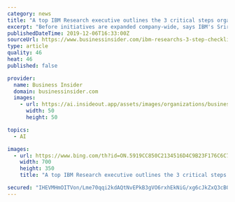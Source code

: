 ```yaml
---
category: news
title: "A top IBM Research executive outlines the 3 critical steps organizations pursuing enterprise-wide AI need to take"
excerpt: "Before initiatives are expanded company-wide, says IBM's Sriram Raghavan, you need to pilot projects and ensure that AI models are free of bias."
publishedDateTime: 2019-12-06T16:33:00Z
sourceUrl: https://www.businessinsider.com/ibm-researchs-3-step-checklist-for-successful-enterprise-ai-2019-12?IR=T
type: article
quality: 46
heat: 46
published: false

provider:
  name: Business Insider
  domain: businessinsider.com
  images:
    - url: https://ai.insideout.app/assets/images/organizations/businessinsider.com-50x50.jpg
      width: 50
      height: 50

topics:
  - AI

images:
  - url: https://www.bing.com/th?id=ON.5919CC850C2134516D4C9B23F176C6C7
    width: 700
    height: 350
    title: "A top IBM Research executive outlines the 3 critical steps organizations pursuing enterprise-wide AI need to take"

secured: "IHEVMHmOITVon/Lme70qqi2kdAQtNvEPkB3gVO6rxhEkNiG/xg6cJkZxQ3cB0fIQ52z9B+XQ/3Wcxm2isR29kgmrkEfO7MNsxJJhA3oKLfSrmXOkkWxmIT0jEwwz9cBeE3x+w13mygybC3K/Dn+ssDDySRhevcyrNiqt9vvbm93yOBlLd+AqezcXWgDaIGZMHTEeBXZrbi/V70DrtJz/1nTOOcJK3PPF15MMBJAlRhv2qNoeMaBqE9YqF3rjH1GdkgRWhPPyXaskNVl7gS5iCQ==;u4rgvEkhn/+qF2f9JeLz9Q=="
---
```


